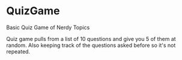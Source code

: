 # QuizGame
Basic Quiz Game of Nerdy Topics

Quiz game pulls from a list of 10 questions and give you 5 of them at random. Also keeping track of the questions asked before so it's not repeated.
